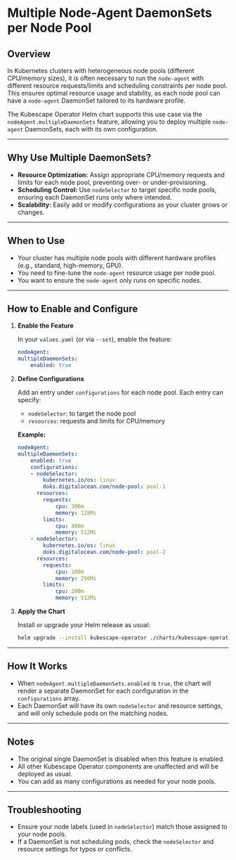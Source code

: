 # Multiple Node-Agent DaemonSets per Node Pool

## Overview

In Kubernetes clusters with heterogeneous node pools (different CPU/memory sizes), it is often necessary to run the `node-agent` with different resource requests/limits and scheduling constraints per node pool. This ensures optimal resource usage and stability, as each node pool can have a `node-agent` DaemonSet tailored to its hardware profile.

The Kubescape Operator Helm chart supports this use case via the `nodeAgent.multipleDaemonSets` feature, allowing you to deploy multiple `node-agent` DaemonSets, each with its own configuration.

***

## Why Use Multiple DaemonSets?

- **Resource Optimization:** Assign appropriate CPU/memory requests and limits for each node pool, preventing over- or under-provisioning.
- **Scheduling Control:** Use `nodeSelector` to target specific node pools, ensuring each DaemonSet runs only where intended.
- **Scalability:** Easily add or modify configurations as your cluster grows or changes.

***

## When to Use

- Your cluster has multiple node pools with different hardware profiles (e.g., standard, high-memory, GPU).
- You need to fine-tune the `node-agent` resource usage per node pool.
- You want to ensure the `node-agent` only runs on specific nodes.

***

## How to Enable and Configure

1. **Enable the Feature**

    In your `values.yaml` (or via `--set`), enable the feature:

    ```yaml
    nodeAgent:
    multipleDaemonSets:
        enabled: true
    ```

2. **Define Configurations**

    Add an entry under `configurations` for each node pool. Each entry can specify:

    - `nodeSelector`: to target the node pool
    - `resources`: requests and limits for CPU/memory

    **Example:**

    ```yaml
    nodeAgent:
    multipleDaemonSets:
        enabled: true
        configurations:
        - nodeSelector:
            kubernetes.io/os: linux
            doks.digitalocean.com/node-pool: pool-1
          resources:
            requests:
                cpu: 300m
                memory: 128Mi
            limits:
                cpu: 400m
                memory: 512Mi
        - nodeSelector:
            kubernetes.io/os: linux
            doks.digitalocean.com/node-pool: pool-2
          resources:
            requests:
                cpu: 100m
                memory: 256Mi
            limits:
                cpu: 200m
                memory: 512Mi
    ```

3. **Apply the Chart**

    Install or upgrade your Helm release as usual:

    ```sh
    helm upgrade --install kubescape-operator ./charts/kubescape-operator -f values.yaml
    ```

***

## How It Works

- When `nodeAgent.multipleDaemonSets.enabled` is `true`, the chart will render a separate DaemonSet for each configuration in the `configurations` array.
- Each DaemonSet will have its own `nodeSelector` and resource settings, and will only schedule pods on the matching nodes.

***

## Notes

- The original single DaemonSet is disabled when this feature is enabled.
- All other Kubescape Operator components are unaffected and will be deployed as usual.
- You can add as many configurations as needed for your node pools.

***

## Troubleshooting

- Ensure your node labels (used in `nodeSelector`) match those assigned to your node pools.
- If a DaemonSet is not scheduling pods, check the `nodeSelector` and resource settings for typos or conflicts.

